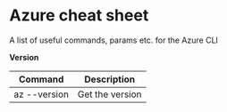 # Azure cheat sheet

A list of useful commands, params etc. for the Azure CLI

**Version** 

| Command | Description |
|---------|-------------|
|az --version| Get the version |